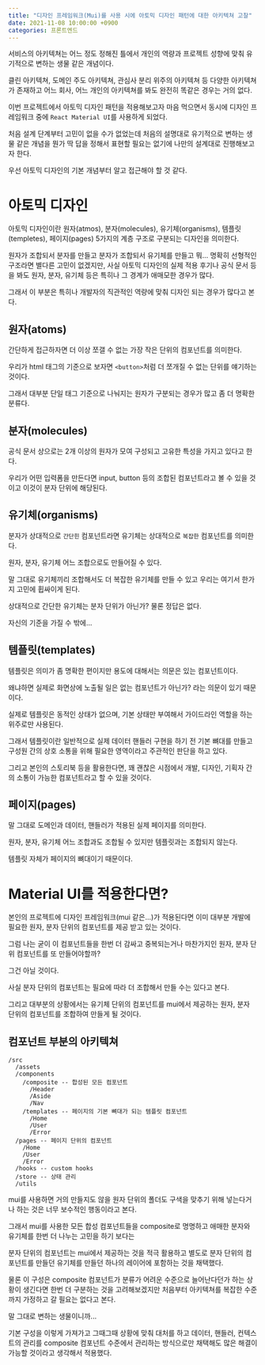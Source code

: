 ```yaml
---
title: "디자인 프레임워크(Mui)를 사용 시에 아토믹 디자인 패턴에 대한 아키텍쳐 고찰"
date: 2021-11-08 10:00:00 +0900
categories: 프론트엔드
---
```


서비스의 아키텍쳐는 어느 정도 정해진 틀에서 개인의 역량과 프로젝트 성향에 맞춰 유기적으로 변하는 생물 같은 개념이다.

클린 아키텍쳐, 도메인 주도 아키텍쳐, 관심사 분리 위주의 아키텍쳐 등 다양한 아키텍쳐가 존재하고 어느 회사, 어느 개인의 아키텍쳐를 봐도
완전히 똑같은 경우는 거의 없다.

이번 프로젝트에서 아토믹 디자인 패턴을 적용해보고자 마음 먹으면서 동시에 디자인 프레임워크 중에 `React Material UI`를 사용하게 되었다.

처음 설계 단계부터 고민이 없을 수가 없었는데 처음의 설명대로 유기적으로 변하는 생물 같은 개념을 뭔가 딱 답을 정해서 표현할 필요는 없기에
나만의 설계대로 진행해보고자 한다.

우선 아토믹 디자인의 기본 개념부터 알고 접근해야 할 것 같다.

# 아토믹 디자인

아토믹 디자인이란 원자(atmos), 분자(molecules), 유기체(organisms), 템플릿(templetes), 페이지(pages)
5가지의 계층 구조로 구분되는 디자인을 의미한다.

원자가 조합되서 분자를 만들고 분자가 조합되서 유기체를 만들고 뭐... 명확히 선형적인 구조라면 별다른 고민이 없겠지만,
사실 아토믹 디자인의 실제 적용 후기나 공식 문서 등을 봐도 원자, 분자, 유기체 등은 특히나 그 경계가 애매모한 경우가 많다.

그래서 이 부분은 특히나 개발자의 직관적인 역량에 맞춰 디자인 되는 경우가 많다고 본다.

## 원자(atoms)

간단하게 접근하자면 더 이상 쪼갤 수 없는 가장 작은 단위의 컴포넌트를 의미한다.

우리가 html 태그의 기준으로 보자면 `<button>`처럼 더 쪼개질 수 없는 단위를 얘기하는 것이다.

그래서 대부분 단일 태그 기준으로 나눠지는 원자가 구분되는 경우가 많고 좀 더 명확한 분류다.

## 분자(molecules)

공식 문서 상으로는 2개 이상의 원자가 모여 구성되고 고유한 특성을 가지고 있다고 한다.

우리가 어떤 입력폼을 만든다면 input, button 등의 조합된 컴포넌트라고 볼 수 있을 것이고 이것이 분자 단위에 해당된다.

## 유기체(organisms)

분자가 상대적으로 `간단힌` 컴포넌트라면 유기체는 상대적으로 `복잡한` 컴포넌트를 의미한다.

원자, 분자, 유기체 어느 조합으로도 만들어질 수 있다.

말 그대로 유기체끼리 조합해서도 더 복잡한 유기체를 만들 수 있고 우리는 여기서 한가지 고민에 휩싸이게 된다.

상대적으로 간단한 유기체는 분자 단위가 아닌가? 물론 정답은 없다.

자신의 기준을 가질 수 밖에...

## 템플릿(templates)

템플릿은 의미가 좀 명확한 편이지만 용도에 대해서는 의문은 있는 컴포넌트이다.

왜냐하면 실제로 화면상에 노출될 일은 없는 컴포넌트가 아닌가? 라는 의문이 있기 때문이다.

실제로 템플릿은 동적인 상태가 없으며, 기본 상태만 부여해서 가이드라인 역할을 하는 위주로만 사용된다.

그래서 템플릿이란 일반적으로 실제 데이터 핸들러 구현을 하기 전 기본 뼈대를 만들고 구성원 간의 상호 소통을 위해
필요한 영역이라고 주관적인 판단을 하고 있다.

그리고 본인의 스토리북 등을 활용한다면, 꽤 괜찮은 시점에서 개발, 디자인, 기획자 간의 소통이 가능한 컴포넌트라고 할 수 있을 것이다.

## 페이지(pages)

말 그대로 도메인과 데이터, 핸들러가 적용된 실제 페이지를 의미한다.

원자, 분자, 유기체 어느 조합과도 조합될 수 있지만 템플릿과는 조합되지 않는다.

템플릿 자체가 페이지의 뼈대이기 때문이다.

# Material UI를 적용한다면?

본인의 프로젝트에 디자인 프레임워크(mui 같은...)가 적용된다면 이미 대부분 개발에 필요한 원자, 분자 단위의 컴포넌트를 제공 받고 있는 것이다.

그럼 나는 굳이 이 컴포넌트들을 한번 더 감싸고 중복되는거나 마찬가지인 원자, 분자 단위 컴포넌트를 또 만들어야할까?

그건 아닐 것이다.

사실 분자 단위의 컴포넌트는 필요에 따라 더 조합해서 만들 수는 있다고 본다.

그리고 대부분의 상황에서는 유기체 단위의 컴포넌트를 mui에서 제공하는 원자, 분자 단위의 컴포넌트를 조합하여 만들게 될 것이다.

## 컴포넌트 부분의 아키텍쳐

```
/src
  /assets
  /components
    /composite -- 합성된 모든 컴포넌트
      /Header
      /Aside
      /Nav
    /templates -- 페이지의 기본 뼈대가 되는 템플릿 컴포넌트
      /Home
      /User
      /Error
  /pages -- 페이지 단위의 컴포넌트
    /Home
    /User
    /Error
  /hooks -- custom hooks
  /store -- 상태 관리
  /utils
```

mui를 사용하면 거의 만들지도 않을 원자 단위의 폴더도 구색을 맞추기 위해 넣는다거나 하는 것은 너무 보수적인 행동이라고 본다.

그래서 mui를 사용한 모든 합성 컴포넌트들을 composite로 명명하고 애매한 분자와 유기체를 한번 더 나누는 고민을 하기 보다는

분자 단위의 컴포넌트는 mui에서 제공하는 것을 적극 활용하고 별도로 분자 단위의 컴포넌트를 만들던 유기체를 만들던
하나의 레이어에 포함하는 것을 채택했다.

물론 이 구성은 composite 컴포넌트가 분류가 어려운 수준으로 늘어난다던가 하는 상황이 생긴다면 한번 더 구분하는 것을 고려해보겠지만
처음부터 아키텍쳐를 복잡한 수준까지 가정하고 갈 필요는 없다고 본다.

말 그대로 변하는 생물이니까...

기본 구성을 이렇게 가져가고 그때그때 상황에 맞춰 대처를 하고 데이터, 핸들러, 컨텍스트의 관리를 composite 컴포넌트 수준에서
관리하는 방식으로만 채택해도 많은 해결이 가능할 것이라고 생각해서 적용했다.
